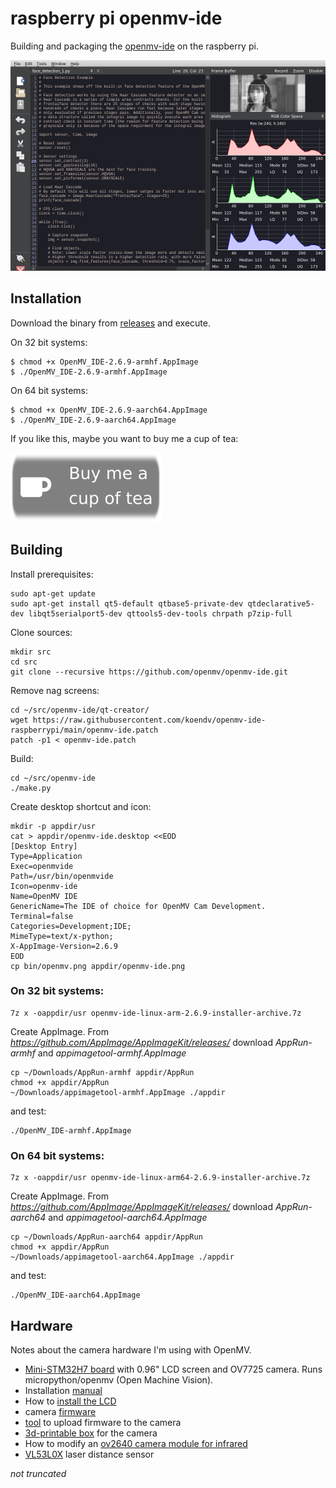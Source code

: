 # raspberry pi openmv-ide

Building and packaging the [openmv-ide](https://github.com/openmv/openmv-ide) on the raspberry pi.

![](images/screenshot.png) 

## Installation

Download the binary from [releases](https://github.com/koendv/openmv-ide-raspberrypi/releases) and execute. 

On 32 bit systems:

```
$ chmod +x OpenMV_IDE-2.6.9-armhf.AppImage
$ ./OpenMV_IDE-2.6.9-armhf.AppImage
```

On 64 bit systems:

```
$ chmod +x OpenMV_IDE-2.6.9-aarch64.AppImage
$ ./OpenMV_IDE-2.6.9-aarch64.AppImage
```

If you like this, maybe you want to buy me a cup of tea:

[![ko-fi](images/kofibutton.svg)](https://ko-fi.com/Q5Q03LPDQ)

## Building

Install prerequisites:
```
sudo apt-get update
sudo apt-get install qt5-default qtbase5-private-dev qtdeclarative5-dev libqt5serialport5-dev qttools5-dev-tools chrpath p7zip-full
```
Clone sources:
```
mkdir src
cd src
git clone --recursive https://github.com/openmv/openmv-ide.git
```
Remove nag screens:
```
cd ~/src/openmv-ide/qt-creator/
wget https://raw.githubusercontent.com/koendv/openmv-ide-raspberrypi/main/openmv-ide.patch
patch -p1 < openmv-ide.patch
```
Build:
```
cd ~/src/openmv-ide
./make.py
```
Create desktop shortcut and icon:
```
mkdir -p appdir/usr
cat > appdir/openmv-ide.desktop <<EOD
[Desktop Entry]
Type=Application
Exec=openmvide
Path=/usr/bin/openmvide
Icon=openmv-ide
Name=OpenMV IDE
GenericName=The IDE of choice for OpenMV Cam Development.
Terminal=false
Categories=Development;IDE;
MimeType=text/x-python;
X-AppImage-Version=2.6.9
EOD
cp bin/openmv.png appdir/openmv-ide.png
```

### On 32 bit systems:

```
7z x -oappdir/usr openmv-ide-linux-arm-2.6.9-installer-archive.7z
```

Create AppImage. From *https://github.com/AppImage/AppImageKit/releases/* download *AppRun-armhf* and *appimagetool-armhf.AppImage*
```
cp ~/Downloads/AppRun-armhf appdir/AppRun
chmod +x appdir/AppRun
~/Downloads/appimagetool-armhf.AppImage ./appdir
```
and test:
```
./OpenMV_IDE-armhf.AppImage
```

### On 64 bit systems:

```
7z x -oappdir/usr openmv-ide-linux-arm64-2.6.9-installer-archive.7z
```

Create AppImage. From *https://github.com/AppImage/AppImageKit/releases/* download *AppRun-aarch64* and *appimagetool-aarch64.AppImage*
```
cp ~/Downloads/AppRun-aarch64 appdir/AppRun
chmod +x appdir/AppRun
~/Downloads/appimagetool-aarch64.AppImage ./appdir
```
and test:
```
./OpenMV_IDE-aarch64.AppImage
```

## Hardware

Notes about the camera hardware I'm using with OpenMV.

- [Mini-STM32H7 board](https://www.aliexpress.com/item/1005001475058305.html) with 0.96" LCD screen and OV7725 camera. Runs micropython/openmv (Open Machine Vision).
- Installation [manual](https://github.com/WeActTC/MiniSTM32H7xx)
- How to [install the LCD](https://m.bilibili.com/video/av286164536)
- camera [firmware](https://gitee.com/WeAct-TC/MiniSTM32H7xx/tree/master/SDK/openmv/Firmwares/)
- [tool](https://gitee.com/WeAct-TC/MiniSTM32H7xx/tree/master/Soft) to upload firmware to the camera
- [3d-printable box](https://github.com/koendv/weact-mini-stm32h7xx-box/) for the camera
- How to modify an [ov2640 camera module for infrared](https://marksbench.com/electronics/removing-ir-filter-from-esp32-cam/)
- [VL53L0X](https://github.com/ramithuh/OpenMV-VL53L0X) laser distance sensor


*not truncated*
